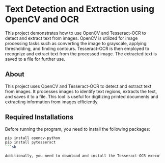 # Text Detection and Extraction using OpenCV and OCR

This project demonstrates how to use OpenCV and Tesseract-OCR to detect and extract text from images. OpenCV is utilized for image processing tasks such as converting the image to grayscale, applying thresholding, and finding contours. Tesseract-OCR is then employed to recognize and extract text from the processed image. The extracted text is saved to a file for further use.

## About

This project uses OpenCV and Tesseract-OCR to detect and extract text from images. It processes images to identify text regions, extracts the text, and saves it to a file. This tool is useful for digitizing printed documents and extracting information from images efficiently.

## Required Installations

Before running the program, you need to install the following packages:

```sh
pip install opencv-python
pip install pytesseract
```sh

Additionally, you need to download and install the Tesseract-OCR executable. You can download it from this link-https://github.com/tesseract-ocr/tesseract

